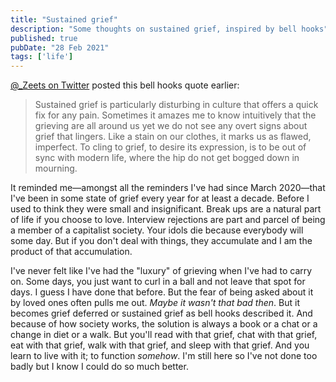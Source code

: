 ```yaml
---
title: "Sustained grief"
description: "Some thoughts on sustained grief, inspired by bell hooks"
published: true
pubDate: "28 Feb 2021"
tags: ['life']
---
```


<a href="https://twitter.com/_Zeets/status/1366155880966799360">@\_Zeets on Twitter</a> posted this bell hooks quote earlier:

> Sustained grief is particularly disturbing in culture that offers a quick fix for any pain. Sometimes it amazes me to know intuitively that the grieving are all around us yet we do not see any overt signs about grief that lingers. Like a stain on our clothes, it marks us as flawed, imperfect. To cling to grief, to desire its expression, is to be out of sync with modern life, where the hip do not get bogged down in mourning.

It reminded me—amongst all the reminders I've had since March 2020—that I've been in some state of grief every year for at least a decade. Before I used to think they were small and insignificant. Break ups are a natural part of life if you choose to love. Interview rejections are part and parcel of being a member of a capitalist society. Your idols die because everybody will some day. But if you don't deal with things, they accumulate and I am the product of that accumulation.

I've never felt like I've had the "luxury" of grieving when I've had to carry on. Some days, you just want to curl in a ball and not leave that spot for days. I guess I have done that before. But the fear of being asked about it by loved ones often pulls me out. _Maybe it wasn't that bad then_. But it becomes grief deferred or sustained grief as bell hooks described it. And because of how society works, the solution is always a book or a chat or a change in diet or a walk. But you'll read with that grief, chat with that grief, eat with that grief, walk with that grief, and sleep with that grief. And you learn to live with it; to function _somehow_. I'm still here so I've not done too badly but I know I could do so much better.
